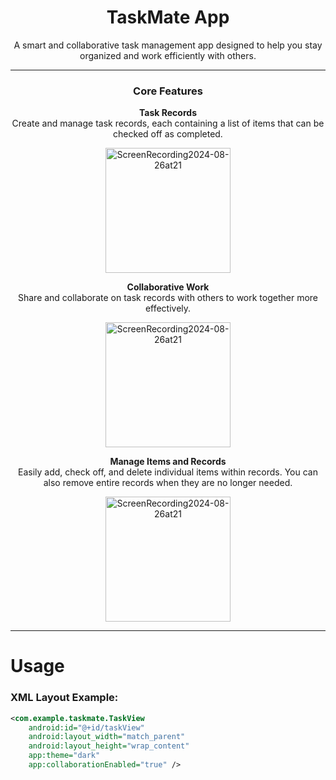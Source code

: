 <div align="center">
    <h1>TaskMate App</h1>
    <p>A smart and collaborative task management app designed to help you stay organized and work efficiently with others.</p>
</div>

---

<div align="center">
    <h3>Core Features</h3>
    <p><b>Task Records</b><br>
    Create and manage task records, each containing a list of items that can be checked off as completed.</p>
</div>

<div align="center">
 <img width="200" alt="ScreenRecording2024-08-26at21" src="https://github.com/user-attachments/assets/e024b75a-1141-4031-8248-995c2a592fcc">
</div>

<div align="center">
    <p><b>Collaborative Work</b><br>
    Share and collaborate on task records with others to work together more effectively.</p>
</div>

<div align="center">
     <img width="200" alt="ScreenRecording2024-08-26at21" src="https://github.com/user-attachments/assets/f741dcd2-416d-45e6-b021-6f985c7697ea">
</div>

<div align="center">
    <p><b>Manage Items and Records</b><br>
    Easily add, check off, and delete individual items within records. You can also remove entire records when they are no longer needed.</p>
</div>

<div align="center">
    <img width="200" alt="ScreenRecording2024-08-26at21" src="https://github.com/user-attachments/assets/54164609-c028-4a24-b4fd-d5fb086746a9">
     
</div>

---

# Usage
### XML Layout Example:
```xml
<com.example.taskmate.TaskView
    android:id="@+id/taskView"
    android:layout_width="match_parent"
    android:layout_height="wrap_content"
    app:theme="dark"
    app:collaborationEnabled="true" />
